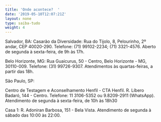 ```yaml
---
title: 'Onde acontece?  '
date: '2019-05-10T12:07:21Z'
layout: none
type: saiba-tudo
weight: 4
---
```

Salvador, BA: Casarão da Diversidade: Rua do Tijolo, 8, Pelourinho, 2º andar, CEP 40020-290. Telefone: (71) 99102-2234; (71) 3321-4576. Aberto de segunda à sexta-feira, de 9h às 17h.

Belo Horizonte, MG: Rua Guaicurus, 50 - Centro, Belo Horizonte - MG, 30110-009. Telefone: (31) 99726-9307. Atendimentos às quartas-feiras, a partir das 18h.

São Paulo, SP:

 Centro de Testagem e Aconselhamento Henfil - CTA Henfil. R. Líbero Badaró, 144 - Centro. Telefone: 11 3106-5352 ou 9.8209-2911 (WhatsApp). Atendimento de segunda à sexta-feira, de 10h às 18h30

Casa 1:  R. Adoniran Barbosa, 151 - Bela Vista. Atendimento de segunda à sábado das 10:00 às 22:00.
